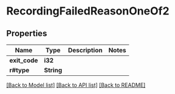 # RecordingFailedReasonOneOf2

## Properties

Name | Type | Description | Notes
------------ | ------------- | ------------- | -------------
**exit_code** | **i32** |  | 
**r#type** | **String** |  | 

[[Back to Model list]](../README.md#documentation-for-models) [[Back to API list]](../README.md#documentation-for-api-endpoints) [[Back to README]](../README.md)


